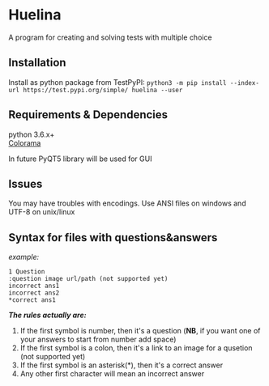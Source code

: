 # Huelina
A program for creating and solving tests with multiple choice

## Installation
Install as python package from TestPyPI:
```python3 -m pip install --index-url https://test.pypi.org/simple/ huelina --user```

## Requirements & Dependencies 
python 3.6.x+ <br />
[Colorama](https://pypi.org/project/colorama/)


In future PyQT5 library will be used for GUI

## Issues
You may have troubles with encodings. Use ANSI files on windows and UTF-8 on unix/linux


## Syntax for files with questions&answers
*example:*
~~~
1 Question
:question image url/path (not supported yet)
incorrect ans1
incorrect ans2
*correct ans1
~~~
***The rules actually are:***
 1. If the first symbol is number, then it's a question (**NB**, if you want one of your answers to start from number add space)
 2. If the first symbol is a colon, then it's a link to an image for a qusetion (not supported yet)
 3. If the first symbol is an asterisk(*), then it's a correct answer
 4. Any other first character will mean an incorrect answer
 
